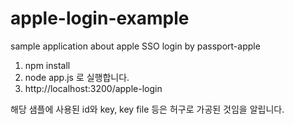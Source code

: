 # apple-login-example
sample application about apple SSO login by passport-apple

1. npm install
2. node app.js 로 실행합니다.
3. http://localhost:3200/apple-login

해당 샘플에 사용된 id와 key, key file 등은 허구로 가공된 것임을 알립니다.